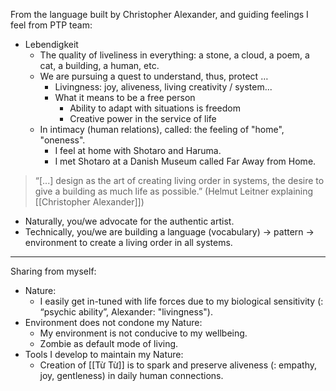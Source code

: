 From the language built by Christopher Alexander,
and guiding feelings I feel from PTP team:

- Lebendigkeit
	- The quality of liveliness in everything: a stone, a cloud, a poem, a cat, a building, a human, etc.
	- We are pursuing a quest to understand, thus, protect …
		- Livingness: joy, aliveness, living creativity / system...
		- What it means to be a free person
			- Ability to adapt with situations is freedom
			- Creative power in the service of life
	- In intimacy (human relations), called: the feeling of "home", "oneness".
		- I feel at home with Shotaro and Haruma.
		- I met Shotaro at a Danish Museum called Far Away from Home.


> “[...] design as the art of creating living order in systems, the desire to give a building as much life as possible.” (Helmut Leitner explaining [[Christopher Alexander]])

- Naturally, you/we advocate for the authentic artist.   
- Technically, you/we are building a language (vocabulary) → pattern → environment to create a living order in all systems.

-------

Sharing from myself:

- Nature: 
	- I easily get in-tuned with life forces due to my biological sensitivity (: “psychic ability”, Alexander: "livingness").
- Environment does not condone my Nature:
	- My environment is not conducive to my wellbeing. 
	- Zombie as default mode of living.
- Tools I develop to maintain my Nature:
	- Creation of [[Từ Từ]] is to spark and preserve aliveness (: empathy, joy, gentleness) in daily human connections.
